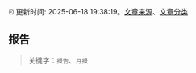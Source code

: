 :alarm_clock: 更新时间: 2025-06-18 19:38:19。[文章来源](/README.md)、[文章分类](/TAGS.md)

## 报告


> 关键字：`报告`、`月报`



